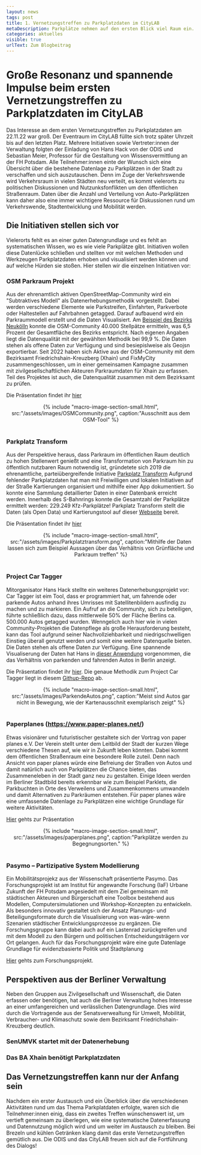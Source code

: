 ```yaml
---
layout: news
tags: post
title: 1. Vernetzungstreffen zu Parkplatzdaten im CityLAB
metaDescription: Parkplätze nehmen auf den ersten Blick viel Raum ein. Doch wie können Parkplatzdaten erfasst und genutzt werden? Um sich diesen Fragestellungen zu nähern fand ein erstes Vernetzungstreffen zwischen verschiedenen Initiativen und Vertreter:innen der Berliner Verwaltung statt.
categories: aktuelles
visible: true
urlText: Zum Blogbeitrag
---
```

# Große Resonanz und spannende Impulse beim ersten Vernetzungstreffen zu Parkplatzdaten im CityLAB

Das Interesse an dem ersten Vernetzungstreffen zu Parkplatzdaten am 22.11.22 war groß. Der Eventraum im CityLAB füllte sich trotz später Uhrzeit bis auf den letzten Platz. Mehrere Initiativen sowie Vertreter:innen der Verwaltung folgten der Einladung von Hans Hack von der ODIS und Sebastian Meier, Professor für die Gestaltung von Wissensvermittlung an der FH Potsdam. Alle Teilnehmer:innen einte der Wunsch sich eine Übersicht über die bestehene Datenlage zu Parkplätzen in der Stadt zu verschaffen und sich auszutauschen. Denn im Zuge der Verkehrswende wird Verkehrsraum in vielen Städten neu verteilt, es kommt vielerorts zu politischen Diskussionen und Nutzunksfonflikten um den öffentlichen Straßenraum. Daten über die Anzahl und Verteilung von Auto-Parkplätzen kann daher also eine immer wichtigere Ressource für Diskussionen rund um Verkehrswende, Stadtentwicklung und Mobilität werden. 

## Die Initiativen stellen sich vor

Vielerorts fehlt es an einer guten Datengrundlage und es fehlt an systematischen Wissen, wo es wie viele Parkplätze gibt. Initiativen wollen diese Datenlücke schließen und stellten vor mit welchen Methoden und Werkzeugen Parkplatzdaten erhoben und visualisiert werden können und auf welche Hürden sie stoßen. Hier stellen wir die einzelnen Initiativen vor:

### OSM Parkraum Projekt
Aus der ehrenamtlich aktiven OpenStreetMap-Community wird ein "Subtraktives Modell" als Datenerhebungsmethodik vorgestellt. Dabei werden verschiedene Elemente wie Parkstreifen, Einfahrten, Parkverbote oder Haltestellen auf Fahrbahnen getagged. Darauf aufbauend wird ein Parkraummodell erstellt und die Daten Visualisiert. Am  [Beispiel des Bezirks Neukölln](https://strassenraumkarte.osm-berlin.org/about) konnte die OSM-Community 40.000 Stellpätze ermitteln, was 6,5 Prozent der Gesamtfläche des Bezirks entspricht. Nach eigenen Angaben liegt die Datenqualität mit der gewählten Methodik bei 99,9 %. Die Daten stehen als offene Daten zur Verfügung und sind besiepislweise als Geojsn exportierbar. Seit 2022 haben sich Aktive aus der OSM-Community mit dem Bezirksamt Friedrichshain-Kreuzberg (Xhain) und FixMyCity zusammengeschlossen, um in einer gemeinsamen Kampagne zusammen mit zivilgesellschaftlichen Akteuren Parkraumdaten für Xhain zu erfassen. Teil des Projektes ist auch, die Datenqualität zusammen mit dem Bezirksamt zu prüfen.

Die Präsentation findet ihr [hier](https://parkraum.osm-verkehrswende.org/)

<center>
{% include "macro-image-section-small.html", src:"/assets/images/OSMCommunity.png",  caption:"Ausschnitt aus dem OSM-Tool" %}
</center>
<br>

### Parkplatz Transform 
Aus der Perspektive heraus, dass Parkraum im öffentlichen Raum deutlich zu hohen Stellenwert genießt und eine Transformation von Parkraum hin zu öffentlich nutzbaren Raum notwendig ist, gründetete sich 2019 die ehrenamtliche, parteiübergreifende Initiative [Parkplatz Transform](https://www.xtransform.org/) Aufgrund fehlender Parkplatzdaten hat man mit Freiwilligen und lokalen Initiativen auf der Straße Kartierungen organisiert und mithilfe einer App dokumentiert. So konnte eine Sammlung detaillierter Daten in einer Datenbank erreicht werden. Innerhalb des S-Bahnrings konnte die Gesamtzahl der Parkplätze ermittelt werden: 229.249 Kfz-Parkplätze! Parkplatz Transform stellt die Daten (als Open Data) und Kartierungstool auf dieser [Webseite](app.xtransform.org/) bereit.
  
Die Präsentation findet ihr [hier](https://docs.google.com/presentation/d/1fB2jyy-_FIl_ueetVBwP6WTOk46wKjc6EEnMorLRR98/edit#slide=id.g16ec39b1b53_0_0/)

<center>
{% include "macro-image-section-small.html", src:"/assets/images/Parkplatztransform.png",  caption:"Mithilfe der Daten lassen sich zum Beispiel Aussagen über das Verhältnis von Grünfläche und Parkraum treffen" %}
</center>
<br>


### Project Car Tagger
Mitorganisator Hans Hack stellte ein weiteres Datenerhebungsprojekt vor: Car Tagger ist eim Tool, dass er programmiert hat, um fahrende oder parkende Autos anhand ihres Umrisses mit Satellitenbildern ausfindig zu machen und zu markieren. Ein Aufruf an die Community, sich zu beteiligen, führte schließlich dazu, dass mittlerweile 50% der Fläche Berlins ca. 500.000 Autos getagged wurden. Wenngelich auch hier wie in vielen Community-Projekten die Datenpflege als große Herausforderung besteht, kann das Tool aufgrund seiner Nachvollziehbarkeit und niedrigschwelligen Einstieg überall genutzt werden und somit eine weitere Datenquelle bieten. Die Daten stehen als offene Daten zur Verfügung. Eine spannende Visualiserung der Daten hat Hans in [dieser Anwendung](hhttps://hanshack.com/howmanycars/?viewRatio=false&zoom=13.084933259369187&lng=13.443490099742121&lat=52.47016553456325) vorgenommen, die das Verhältnis von parkenden und fahrenden Autos in Berlin anzeigt.

Die Präsentation findet ihr [hier](https://docs.google.com/presentation/d/1Fl1ojF1nl01fnM8WdUI4JA4WP-k0fnCN-4FK7kwbLOY/edit#slide=id.g194b3b5c622_0_11/).
Die genaue Methodik zum Project Car Tagger liegt in diesem [Githup-Repo](github.com/hanshack/car-tagging-data-berlin/) ab.

<center>
{% include "macro-image-section-small.html", src:"/assets/images/ParkendeAutos.png",  caption:"Meist sind Autos gar nicht in Bewegung, wie der Kartenausschnit exemplarisch zeigt" %}
</center>
<br>

### Paperplanes (https://www.paper-planes.net/)
Etwas visionärer und futuristischer gestaltete sich der Vortrag von paper planes e.V. Der Verein stellt unter dem Leitbild der Stadt der kurzen Wege verschiedene Thesen auf, wie wir in Zukunft leben könnten. Dabei kommt dem öffentlichen Straßenraum eine besondere Rolle zuteil. Denn nach Ansicht von paper planes würde eine Befreiung der Straßen von Autos und damit natürlich auch von Parkplätzen die Chance bieten, das Zusammeneleben in der Stadt ganz neu zu gestalten. Einige Ideen werden im Berliner Stadtbild bereits erkennbar wie zum Beispiel Parklets, die Parkbuchten in Orte des Verweilens und Zusammenkommens umwandeln und damit Alternativen zu Parkräumen entstehen. Für paper planes wäre eine umfassende Datenlage zu Parkplätzen eine wichtige Grundlage für weitere Aktivitäten.

[Hier](src:"/assets/file-download/preasentation_paperplanes.pdf") gehts zur Präsentation

<center>
{% include "macro-image-section-small.html", src:"/assets/images/paperplanes.png",  caption:"Parkplätze werden zu Begegnungsorten." %}
</center>
<br>

### Pasymo – Partizipative System Modellierung

Ein Mobilitätsprojekz aus der Wissenschaft präsentierte Pasymo. Das Forschungsprojekt ist am Institut für angewandte Forschung (IaF) Urbane Zukunft der FH Potsdam angesiedelt mit dem Ziel gemeinsam mit städtischen Akteuren und Bürgerschaft eine Toolbox bestehend aus Modellen, Computersimulationen und Workshop-Konzepten zu entwickeln. Als besonders innovativ gestaltet sich der Ansatz Planungs- und Beteiligungsformate durch die Visualisierung von was-wäre-wenn Szenarien städtischer Entwicklungsprozesse zu ergänzen. Die Forschungsgruppe kann dabei auch auf ein Lastenrad zurückgreifen und mit dem Modell zu den Bürgern und politischen Entscheidungsträgern vor Ort gelangen. Auch für das Forschungsprojekt wäre eine gute Datenlage Grundlage für evidenzbasierte Politik und Stadtplanung

[Hier](https://www.fh-potsdam.de/studium-weiterbildung/projekte/pasymo/) gehts zum Forschungsprojekt. 

## Perspektiven aus der Berliner Verwaltung
Neben den Gruppen aus Zivilgesellschaft und Wissenschaft, die Daten erfassen oder benötigen, hat auch die Berliner Verwaltung hohes Interesse an einer umfangereichen und verlässlichen Datengrundlage. Dies wird durch die Vortragende aus der Senatsverwealtung für Umwelt, Mobilität, Verbraucher- und Klimaschutz sowie dem Bezirksamt Friedrichshain-Kreuzberg deutlich.

### SenUMVK startet mit der Datenerhebung




### Das BA Xhain benötigt Parkplatzdaten




## Das Vernetzungstreffen kann nur der Anfang sein

 Nachdem ein erster Austausch und ein Überblick über die verschiedenen Aktivitäten rund um das Thema Parkplatdaten erfolgte, waren sich die Teilnehmer:innen einig, dass ein zweites Treffen wünschenswert ist, um vertieft gemeinsam zu überlegen, wie eine systematische Datenerfassung und Datennutzung möglich wird und um weiter im Austausch zu bleiben. Bei Brezeln und kühlen Getränken klang damit das erste Vernetzungstreffen gemütlich aus. Die ODIS und das CityLAB freuen sich auf die Fortführung des Dialogs!
